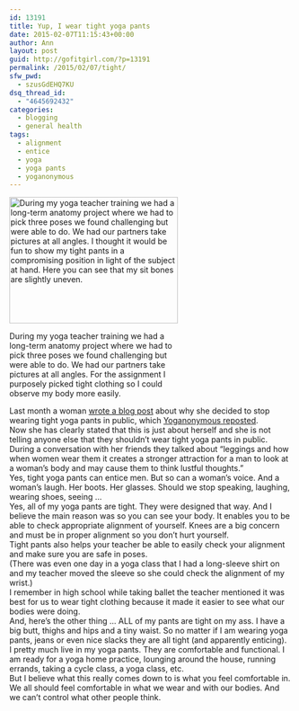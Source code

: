 ```yaml
---
id: 13191
title: Yup, I wear tight yoga pants
date: 2015-02-07T11:15:43+00:00
author: Ann
layout: post
guid: http://gofitgirl.com/?p=13191
permalink: /2015/02/07/tight/
sfw_pwd:
  - szusGdEHQ7KU
dsq_thread_id:
  - "4645692432"
categories:
  - blogging
  - general health
tags:
  - alignment
  - entice
  - yoga
  - yoga pants
  - yoganonymous
---
```

<div id="attachment_13200" style="width: 310px" class="wp-caption alignleft">
  <a href="http://gofitgirl.com/2015/02/tight/img_0644/" rel="attachment wp-att-13200"><img class="size-medium wp-image-13200" src="http://gofitgirl.com/wp-content/uploads/2015/01/IMG_0644-300x225.jpg" alt="During my yoga teacher training we had a long-term anatomy project where we had to pick three poses we found challenging but were able to do. We had our partners take pictures at all angles. I thought it would be fun to show my tight pants in a compromising position in light of the subject at hand. Here you can see that my sit bones are slightly uneven." width="300" height="225" /></a>
  
  <p class="wp-caption-text">
    During my yoga teacher training we had a long-term anatomy project where we had to pick three poses we found challenging but were able to do. We had our partners take pictures at all angles. For the assignment I purposely picked tight clothing so I could observe my body more easily.
  </p>
</div>

  
Last month a woman [wrote a blog post](http://veronicapartridge.com/why-i-chose-to-no-longer-wear-leggings/#disqus_thread) about why she decided to stop wearing tight yoga pants in public, which [Yoganonymous reposted](http://yoganonymous.com/comfortable-or-evil-are-yoga-pants-enticing-men).  
Now she has clearly stated that this is just about herself and she is not telling anyone else that they shouldn&#8217;t wear tight yoga pants in public.  
During a conversation with her friends they talked about &#8220;leggings and how when women wear them it creates a stronger attraction for a man to look at a woman’s body and may cause them to think lustful thoughts.&#8221;  
Yes, tight yoga pants can entice men. But so can a woman&#8217;s voice. And a woman&#8217;s laugh. Her boots. Her glasses. Should we stop speaking, laughing, wearing shoes, seeing &#8230;  
Yes, all of my yoga pants are tight. They were designed that way. And I believe the main reason was so you can see your body. It enables you to be able to check appropriate alignment of yourself. Knees are a big concern and must be in proper alignment so you don&#8217;t hurt yourself.  
Tight pants also helps your teacher be able to easily check your alignment and make sure you are safe in poses.  
(There was even one day in a yoga class that I had a long-sleeve shirt on and my teacher moved the sleeve so she could check the alignment of my wrist.)  
I remember in high school while taking ballet the teacher mentioned it was best for us to wear tight clothing because it made it easier to see what our bodies were doing.  
And, here&#8217;s the other thing &#8230; ALL of my pants are tight on my ass. I have a big butt, thighs and hips and a tiny waist. So no matter if I am wearing yoga pants, jeans or even nice slacks they are all tight (and apparently enticing).  
I pretty much live in my yoga pants. They are comfortable and functional. I am ready for a yoga home practice, lounging around the house, running errands, taking a cycle class, a yoga class, etc.  
But I believe what this really comes down to is what you feel comfortable in. We all should feel comfortable in what we wear and with our bodies. And we can&#8217;t control what other people think.